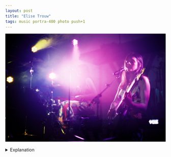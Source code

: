 ```yaml
---
layout: post
title: "Elise Trouw"
tags: music portra-400 photo push+1
---
```


![Elise Trouw](/assets/images/2023-04/2023-04-16-02-elise-trouw.jpg)

<details>
	<summary>Explanation</summary>

	This is Elise Trouw, the extremely talented multi instrumentalist I came to watch that Tearjerk opened for. In terms of music, it's a bit jazzy and a lot of pop rock. But more than that, it's a showcase of her many talents, from percussion to guitar and bass to keyboard and singing. She manages to string together hypnotic loops live that are a marvel to behold.<br><br>

    Knowing that, I had to try at some multiple exposure pictures and this is my favorite of the bunch. And as this is a space I'm still actively experimenting in, there's a lot of room to try and do interesting things. It's a bit unfortunate that this ended up being the second to last picture on this roll because I made the absolutely obvious observation that I don't have to attempt to line up the frames. I've got an ongoing project to mix up two entirely different exposures and see what happens. Why I didn't make the jump during closely spaced in time multiple exposures I don't know. I'm a bit dumb like that sometimes. It can be really easy to miss obvious things when you're on autopilot or are in tunnel vision mode.<br><br>

    Anyways, this is a double exposure taken from two very different positions. Both are taken from roughly the same spot at stage left, pretty much resting against the pillar close to the stage at Empire where this show was happening. The first exposure is the upright one of Elise with her guitar singing. The second is taken in a low crouch to get an angle of her playing a bit of drums.<br><br>

    I really like how it comes out, there's a very 80s pop vibe to it. Part of that comes from the magenta, which may or may not have actually been closer to red? I don't remember the lighting perfectly and I'll talk more about it in the roll post. In some ways there's a bit of that whoa space meme going on with the fadeout to the right of the picture. It's trippy in a good way.<br><br>

    If there's one issue, and I don't really think it is one, it's that her at the drums is a bit blown out up top. This is just the reality of taking a picture like this with bright spot lighting. The intersection point being her at the drums really strongly affects that part of the frame. I suppose I could have reoriented to move her at the drums more to the left of the frame so the two lights don't overlap as much but it's hard to visualize these things in the moment.<br><br>

    Getting to that lighting, it's honestly a bit interesting how it plays out across this picture overall. As is clearly obvious, this is one of those shows that had some amount of smoke added, but what's interesting is how much the light is still very spotlighted. At times, especially with large amounts of smoke, the lighting can get very diffuse, but here it's still in that range where the lights have really clear directionality to them. I find it interesting that the bottom left of the frame is as dark as it is. Part of that is probably because there's a stage monitor there blocking in the lower position frame. The upright exposure is the one with the drumset in that corner so there's some reflection off them but overall it's not particularly lit there either. What I think happened here is that I was trying to approach this particular frame a bit differently from the others. A big part of that is that the upright exposure is pretty much shot a stop or two darker than middle grey while the down exposure is shot at roughly middle grey. This makes the bottom corner dark because it's dark in the down exposure and the upright exposure isn't that bright. The reason why the right side is lit is because of the down exposure, not the upright one. I'm not entirely sure that's what's going on here but that's the best explanation I have for how it turned out this way. The vertical magenta light is from the upright exposure as you can see it hitting the keyboard. This is definitely something I'll have to look into more deeply. The variables for these types of pictures are so complicated at times that it can be hard to keep track of them.<br><br>

    All this to say that this is a pretty cool picture that maybe leaves me with more questions than answers. And that's fun! I get to explore and try new things and work through new ways of thinking about photography and that's really all I can hope for. I've got a roll post and then it might be a bit until the next set of posts. But it's also possible there will be a lot of them, so we'll see what happens.

</details>
